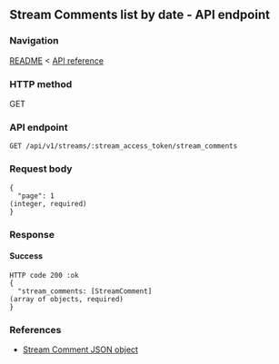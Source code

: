 ## Stream Comments list by date - API endpoint

### Navigation
[README](../../../../README.md)
<
[API reference](../../../api_reference.md)

### HTTP method
GET

### API endpoint
`GET /api/v1/streams/:stream_access_token/stream_comments`

### Request body
```
{
  "page": 1                                                                     (integer, required)
}
```

### Response
#### Success
```
HTTP code 200 :ok
{
  "stream_comments: [StreamComment]                                              (array of objects, required)
}
```

### References
- [Stream Comment JSON object](../../../json_objects/stream_comment.md)
